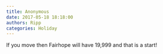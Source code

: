 ```yaml
---
title: Anonymous
date: 2017-05-18 18:18:00
authors: Ripp
categories: Holiday
---
```


 If you move then Fairhope will have 19,999 and that is a start!